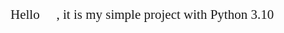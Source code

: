 <span style="font-family:Comic Sans MS; font-size:1.5em;">Hello 👋 , it is my simple project with Python 3.10</span>